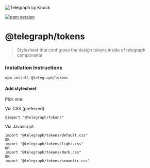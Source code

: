 ![Telegraph by Knock](https://github.com/knocklabs/telegraph/assets/29106675/11a9e54e-2388-4c5d-9769-16099c5de9dc)

[![npm version](https://img.shields.io/npm/v/@telegraph/tokens.svg)](https://www.npmjs.com/package/@telegraph/tokens)

# @telegraph/tokens
> Stylesheet that configures the design tokens inside of telegraph components


### Installation Instructions

```
npm install @telegraph/tokens
```


#### Add stylesheet
Pick one:

Via CSS (preferred):
```
@import "@telegraph/tokens"
```

Via Javascript:
```
import "@telegraph/tokens/default.css"
OR
import "@telegraph/tokens/light.css"
OR
import "@telegraph/tokens/dark.css"
OR
import "@telegraph/tokens/semantic.css"
```

